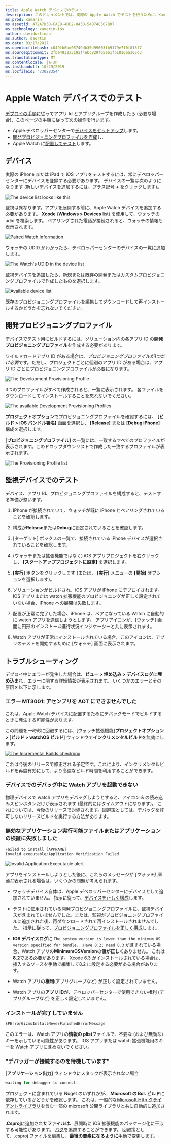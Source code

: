 ```yaml
---
title: Apple Watch デバイスでのテスト
description: このドキュメントでは、実際の Apple Watch でテストを行うために、Xamarin でビルドされた watchOS アプリをデプロイする方法について説明します。 デバイス、プロビジョニングプロファイル、テストについて説明し、トラブルシューティングのヒントを提供します。
ms.prod: xamarin
ms.assetid: A72A7D38-FAE8-4DD2-843D-54B74C5078D7
ms.technology: xamarin-ios
author: davidortinau
ms.author: daortin
ms.date: 03/17/2017
ms.openlocfilehash: c049fb0bd05749db30d99603fb9179e710f815f7
ms.sourcegitcommit: 2fbe4932a319af4ebc829f65eb1fb1816ba305d3
ms.translationtype: MT
ms.contentlocale: ja-JP
ms.lasthandoff: 10/29/2019
ms.locfileid: "73028354"
---
```

# <a name="testing-on-apple-watch-devices"></a>Apple Watch デバイスでのテスト

[デプロイの手順](~/ios/watchos/deploy-test/index.md)に従ってアプリ Id とアプリグループを作成したら (必要な場合)、このページの手順に従って次の操作を行います。

- Apple デベロッパーセンターで[デバイスをセットアップ](#devices)します。
- [開発プロビジョニングプロファイルを作成](#profiles)し、
- Apple Watch に[配置してテスト](#testing)します。

<a name="devices" />

## <a name="devices"></a>デバイス

実際の iPhone または iPad で iOS アプリをテストするには、常にデベロッパーセンターにデバイスを登録する必要があります。 デバイスの一覧は次のようになります (新しいデバイスを追加するには、プラス記号 **+** をクリックします)。

![](device-images/devices-sml.png "The device list looks like this")

監視は異なります。アプリを展開する前に、Apple Watch デバイスを追加する必要があります。 **Xcode** (**Windows > Devices** list) を使用して、ウォッチの udid を検索します。 ペアリングされた電話が接続されると、ウォッチの情報も表示されます。

[![](device-images/xcode-devices-sml.png "Paired Watch Information")](device-images/xcode-devices.png#lightbox)

ウォッチの UDID がわかったら、デベロッパーセンターのデバイスの一覧に追加します。

![](device-images/devices-watch-sml.png "The Watch's UDID in the device list")

監視デバイスを追加したら、新規または既存の開発またはカスタムプロビジョニングプロファイルで作成したものを選択します。

![](device-images/devices-provisioning.png "Available device list")

既存のプロビジョニングプロファイルを編集してダウンロードして再インストールするかどうかを忘れないでください。

<a name="profiles" />

## <a name="development-provisioning-profiles"></a>開発プロビジョニングプロファイル

デバイスでテスト用にビルドするには、ソリューション内の各アプリ ID の**開発プロビジョニングプロファイル**を作成する必要があります。

ワイルドカードアプリ ID がある場合は、*プロビジョニングプロファイルが1つだけ必要*です。ただし、プロジェクトごとに個別のアプリ ID がある場合は、アプリ ID ごとにプロビジョニングプロファイルが必要になります。

![](device-images/provisioningprofile-development.png "The Development Provisioning Profile")

3つのプロファイルがすべて作成されると、一覧に表示されます。 各ファイルをダウンロードしてインストールすることを忘れないでください。

![](device-images/provisioningprofiles.png "The available Development Provisioning Profiles")

**プロジェクトオプション**でプロビジョニングプロファイルを確認するには、 **[ビルド > iOS バンドル署名]** 画面を選択し、 **[Release]** または **[Debug iPhone]** 構成を選択します。

**[プロビジョニングプロファイル]** の一覧には、一致するすべてのプロファイルが表示されます。このドロップダウンリストで作成した一致するプロファイルが表示されます。

![](device-images/options-selectprofile.png "The Provisioning Profile list")

<a name="testing" />

## <a name="testing-on-a-watch-device"></a>監視デバイスでのテスト

デバイス、アプリ Id、プロビジョニングプロファイルを構成すると、テストする準備が整います。

1. IPhone が接続されていて、ウォッチが既に iPhone とペアリングされていることを確認します。

2. 構成が**Release**または**Debug**に設定されていることを確認します。

3. [ターゲット] ボックスの一覧で、接続されている iPhone デバイスが選択されていることを確認します。

4. (ウォッチまたは拡張機能ではなく) iOS アプリプロジェクトを右クリックし、 **[スタートアッププロジェクトに設定]** を選択します。

5. **[実行]** ボタンをクリックします (または、 **[実行]** メニューの **[開始]** オプションを選択します)。

6. ソリューションがビルドされ、iOS アプリが iPhone にデプロイされます。
  IOS アプリまたは watch 拡張機能のプロビジョニングが正しく設定されていない場合、iPhone への展開は失敗します。

7. 配置が正常に完了した場合、iPhone は、ペアになっている Watch に自動的に watch アプリを送信しようとします。 アプリアイコンが、[ウォッチ] 画面に円形の*インストール*進行状況インジケーターと共に表示されます。

8. Watch アプリが正常にインストールされている場合、このアイコンは、アプリのテストを開始するために [ウォッチ] 画面に表示されます。

## <a name="troubleshooting"></a>トラブルシューティング

デプロイ中にエラーが発生した場合は、**ビュー > 埋め込み > デバイスログに埋め込ま**れ、エラーに関する詳細情報が表示されます。 いくつかのエラーとその原因を以下に示します。

### <a name="error-mt3001-could-not-aot-the-assembly"></a>エラー MT3001: アセンブリを AOT にできませんでした

これは、Apple Watch デバイスに配置するためにデバッグモードでビルドするときに発生する可能性があります。

この問題を*一時的*に回避するには、[ウォッチ拡張機能]**プロジェクトオプション > [ビルド > watchOS ビルド**] ウィンドウで**インクリメンタルビルド**を無効にします。

[![](device-images/disable-incremental-sml.png "The Incremental Builds checkbox")](device-images/disable-incremental.png#lightbox)

これは今後のリリースで修正される予定です。これにより、インクリメンタルビルドを再度有効にして、より高速なビルド時間を利用することができます。

### <a name="watch-app-fails-to-start-while-debugging-on-device"></a>デバイスでのデバッグ中に Watch アプリを起動できない

物理デバイスで watch アプリをデバッグしようとすると、アイコン & の読み込みスピンボタンだけが表示されます (最終的にはタイムアウトになります)。 これについては、今後のリリースで対処されます。回避策としては、デバッグを許可しないリリースビルドを実行する方法があります。

### <a name="invalid-application-executable-or-application-verification-failed"></a>無効なアプリケーション実行可能ファイルまたはアプリケーションの検証に失敗しました

```csharp
Failed to install [APPNAME]
Invalid executable/Application Verification Failed
```

![](device-images/invalid-application-executable.png "Invalid Application Executable alert")

アプリをインストールしようとした後に、これらのメッセージが *[ウォッチ] 画面に*表示される場合は、いくつかの問題が考えられます。

- ウォッチデバイス自体は、Apple デベロッパーセンターにデバイスとして追加されていません。 指示に従って、[デバイスを正しく構成](#devices)します。

- テストに使用されている開発プロビジョニングプロファイルに、監視デバイスが含まれていませんでした。または、監視がプロビジョニングプロファイルに追加された後、再ダウンロードされて再インストールされませんでした。 指示に従って、[プロビジョニングプロファイルを正しく構成](#profiles)します。

- **IOS デバイスログ**に `The system version is lower than the minimum OS version specified for bundle...Have 8.2; need 8.3` が含まれている場合、Watch アプリの**MinimumOSVersion**の**値が正しく**ありません。
  これは**8.2**である必要があります。 Xcode 6.3 がインストールされている場合は、挿入するソースを手動で編集して8.2 に設定する必要がある場合があります。

- Watch アプリの**権利**(アプリグループなど) が正しく設定されていません。

- Watch アプリの**アプリ ID**が、デベロッパーセンターで使用できない権利 (アプリグループなど) を正しく設定していません。

### <a name="install-never-finished"></a>インストールが完了していません

```csharp
SPErrorGizmoInstallNeverFinishedErrorMessage
```

このエラーは、Watch アプリの**情報の plist**ファイルで、不要な (および無効な) キーを示している可能性があります。 IOS アプリまたは watch 拡張機能用のキーを Watch アプリに含めないでください。

<!--eg. NSLocationAlwaysUsageDescription -->

### <a name="waiting-for-debugger-to-connect"></a>"デバッガーが接続するのを待機しています"

**[アプリケーション出力]** ウィンドウにスタックが表示されない場合

```csharp
waiting for debugger to connect
```

プロジェクトに含まれている Nuget のいずれかが、 **Microsoft の Bcl. ビルド**に依存しているかどうかを確認します。 これは、一般的な[Microsoft Http クライアントライブラリ](https://www.nuget.org/packages/Microsoft.Net.Http/)を含む一部の microsoft 公開ライブラリと共に自動的に追加されます。

**.Csproj**に追加され**たファイルは**、展開時に iOS 拡張機能のパッケージ化に干渉する可能性があります。 [バグ](https://bugzilla.xamarin.com/show_bug.cgi?id=29912)を追跡することができます。
回避策として、.csproj ファイルを編集し、**最後の要素になるように**手動で変更します。

